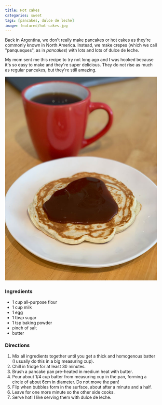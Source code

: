 ```yaml
---
title: Hot cakes
categories: sweet
tags: [pancakes, dulce de leche]
image: featured/hot-cakes.jpg
---
```


Back in Argentina, we don't really make pancakes or hot cakes as they're commonly known in North America. Instead, we make crepes (which we call "panqueques", as in _pancakes_) with lots and lots of dulce de leche.

My mom sent me this recipe to try not long ago and I was hooked because it's so easy to make and they're super delicious. They do not rise as much as regular pancakes, but they're still amazing.

![Hot cake with dulce de leche](/assets/images/hot-cakes-1.jpg)

### Ingredients

* 1 cup all-purpose flour
* 1 cup milk
* 1 egg
* 1 tbsp sugar
* 1 tsp baking powder
* pinch of salt
* butter

### Directions

1. Mix all ingredients together until you get a thick and homogenous batter (I usually do this in a big measuring cup).
2. Chill in fridge for at least 30 minutes.
3. Brush a pancake pan pre-heated in medium heat with butter.
4. Pour about 1/4 cup batter from measuring cup in the pan, forming a circle of about 6cm in diameter. Do not move the pan!
5. Flip when bubbles form in the surface, about after a minute and a half.
6. Leave for one more minute so the other side cooks.
7. Serve hot! I like serving them with dulce de leche.
